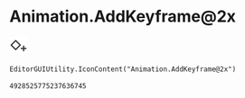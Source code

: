 # Animation.AddKeyframe@2x
![](/img/Animation.AddKeyframe@2x.png)

``` CSharp
EditorGUIUtility.IconContent("Animation.AddKeyframe@2x")
```
```
4928525775237636745
```
